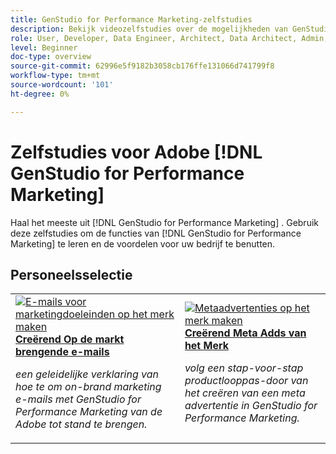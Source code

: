 ```yaml
---
title: GenStudio for Performance Marketing-zelfstudies
description: Bekijk videozelfstudies over de mogelijkheden van GenStudio for Performance Marketing. Leer hoe u snel online middelen kunt maken, variaties kunt genereren en ervaringen kunt optimaliseren.
role: User, Developer, Data Engineer, Architect, Data Architect, Admin, Leader
level: Beginner
doc-type: overview
source-git-commit: 62996e5f9182b3058cb176ffe131066d741799f8
workflow-type: tm+mt
source-wordcount: '101'
ht-degree: 0%

---
```



# Zelfstudies voor Adobe [!DNL GenStudio for Performance Marketing]


Haal het meeste uit [!DNL GenStudio for Performance Marketing] . Gebruik deze zelfstudies om de functies van [!DNL GenStudio for Performance Marketing] te leren en de voordelen voor uw bedrijf te benutten.

<!-- 

To get started, 

* See the **"What's New"** section below for the latest updates and features
* **Staff Picks** highlights some of our favorite content 
* Explore the content by topic and subtopic in the **left navigation**
* Use the **search** field at the top of the page if you know what you want to learn

Curated learning experiences by role and skill level are also offered in the courses section. Simply sign-in with your Adobe ID and navigate to **Learn > Recommended courses** in the top navigation.


<div id="recs-overview-body-1"></div>
<div id="recs-overview-body-2"></div>
<div id="recs-overview-body-3"></div>
<div id="recs-overview-body-4"></div>
<div id="recs-overview-body-5"></div>
<div id="recs-overview-body-6"></div>

<div id="staff-picks-section">

-->
## Personeelsselectie

<table>
<tr>
  <td>
    <a href="./creating-experiences/creating-on-brand-emails.md">
      <img alt="E-mails voor marketingdoeleinden op het merk maken" src="https://video.tv.adobe.com/v/3435056?format=jpeg" />
    </a>
    <div>
      <a href="./creating-experiences/creating-on-brand-emails.md">
    <strong> Creërend Op de markt brengende e-mails </strong>
    </a>
    </div>
    <p>
    <em> een geleidelijke verklaring van hoe te om on-brand marketing e-mails met GenStudio for Performance Marketing van de Adobe tot stand te brengen.</em>
    <p>
  </td>
  <td>
    <a href="./creating-experiences/creating-on-meta-ads.md">
      <img alt="Metaadvertenties op het merk maken" src="https://video.tv.adobe.com/v/3435057?format=jpeg" />
    </a>
    <div>
      <a href="./creating-experiences/creating-on-meta-ads.mdd">
    <strong> Creërend Meta Adds van het Merk </strong>
    </a>
    </div>
    <p>
    <em> volg een stap-voor-stap productlooppas-door van het creëren van een meta advertentie in GenStudio for Performance Marketing.</em>
    <p>
  </td>
</table>

</div>

<!--   
## Additional resources

[Adobe Analytics documentation](https://experienceleague.adobe.com/docs/analytics.html)

-->